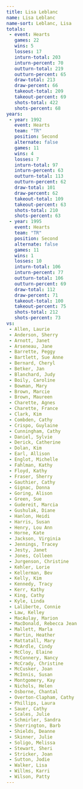 ```yaml
---
title: Lisa Leblanc
name: Lisa Leblanc
name-sort: Leblanc, Lisa
totals:
 - event: Hearts
   games: 22
   wins: 5
   losses: 17
   inturn-total: 203
   inturn-percent: 70
   outturn-total: 219
   outturn-percent: 65
   draw-total: 213
   draw-percent: 66
   takeout-total: 209
   takeout-percent: 69
   shots-total: 422
   shots-percent: 68
years:
 - year: 1992
   event: Hearts
   team: "TR"
   position: Second
   alternate: false
   games: 11
   wins: 4
   losses: 7
   inturn-total: 97
   inturn-percent: 63
   outturn-total: 113
   outturn-percent: 62
   draw-total: 101
   draw-percent: 62
   takeout-total: 109
   takeout-percent: 63
   shots-total: 210
   shots-percent: 63
 - year: 1995
   event: Hearts
   team: "TR"
   position: Second
   alternate: false
   games: 11
   wins: 1
   losses: 10
   inturn-total: 106
   inturn-percent: 77
   outturn-total: 106
   outturn-percent: 69
   draw-total: 112
   draw-percent: 71
   takeout-total: 100
   takeout-percent: 75
   shots-total: 212
   shots-percent: 73
vs:
 - Allen, Laurie
 - Anderson, Sherry
 - Arnott, Janet
 - Arseneau, Jane
 - Barrette, Peggy
 - Bartlett, Sue Anne
 - Bernard, Cheryl
 - Betker, Jan
 - Blanchard, Judy
 - Boily, Caroline
 - Bowman, Mary
 - Brown, Marcie
 - Brown, Maureen
 - Charette, Agnes
 - Charette, France
 - Clark, Kim
 - Combden, Cathy
 - Crispo, Guylaine
 - Cunningham, Cathy
 - Daniel, Sylvie
 - Derick, Catherine
 - Dolan, Kim
 - Earl, Allison
 - Englot, Michelle
 - Fahlman, Kathy
 - Floyd, Kathy
 - Fraser, Sherry
 - Gauthier, Cathy
 - Gignac, Donna
 - Goring, Alison
 - Green, Sue
 - Gudereit, Marcia
 - Gushulak, Diane
 - Hanlon, Heidi
 - Harris, Susan
 - Henry, Lou Ann
 - Horne, Kate
 - Jackson, Virginia
 - Jennings, Tracey
 - Jesty, Janet
 - Jones, Colleen
 - Jurgenson, Christine
 - Kehler, Lorie
 - Kellerman, Bev
 - Kelly, Kim
 - Kennedy, Tracy
 - Kerr, Kathy
 - King, Cathy
 - Kyle, Linda
 - Laliberte, Connie
 - Law, Kelley
 - MacAulay, Marion
 - MacDonald, Rebecca Jean
 - Mallett, Marla
 - Martin, Heather
 - Mattatall, Mary
 - McArdle, Cindy
 - McCloy, Elaine
 - McConnery, Nancy
 - McCrady, Christine
 - McCusker, Joan
 - McInnis, Susan
 - Montgomery, Kay
 - Nichols, Helen
 - Osborne, Chantal
 - Overton-Clapham, Cathy
 - Phillips, Laura
 - Sauer, Cathy
 - Scales, Julie
 - Schmirler, Sandra
 - Sherrington, Barb
 - Shields, Deanne
 - Skinner, Julie
 - Soligo, Melissa
 - Stewart, Sheri
 - Stricker, Joan
 - Sutton, Jodie
 - Walker, Lisa
 - Willms, Karri
 - Wilson, Patty
---
```

